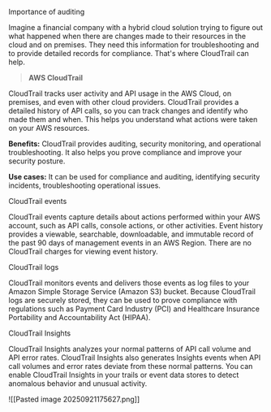 
Importance of auditing

Imagine a financial company with a hybrid cloud solution trying to figure out what happened when there are changes made to their resources in the cloud and on premises. They need this information for troubleshooting and to provide detailed records for compliance. That's where CloudTrail can help.


> **AWS CloudTrail**

CloudTrail tracks user activity and API usage in the AWS Cloud, on premises, and even with other cloud providers. CloudTrail provides a detailed history of API calls, so you can track changes and identify who made them and when. This helps you understand what actions were taken on your AWS resources.

**Benefits:** CloudTrail provides auditing, security monitoring, and operational troubleshooting. It also helps you prove compliance and improve your security posture.

**Use cases:** It can be used for compliance and auditing, identifying security incidents, troubleshooting operational issues.


CloudTrail events

CloudTrail events capture details about actions performed within your AWS account, such as API calls, console actions, or other activities. Event history provides a viewable, searchable, downloadable, and immutable record of the past 90 days of management events in an AWS Region. There are no CloudTrail charges for viewing event history.



CloudTrail logs

CloudTrail monitors events and delivers those events as log files to your Amazon Simple Storage Service (Amazon S3) bucket. Because CloudTrail logs are securely stored, they can be used to prove compliance with regulations such as Payment Card Industry (PCI) and Healthcare Insurance Portability and Accountability Act (HIPAA).



CloudTrail Insights

CloudTrail Insights analyzes your normal patterns of API call volume and API error rates. CloudTrail Insights also generates Insights events when API call volumes and error rates deviate from these normal patterns. You can enable CloudTrail Insights in your trails or event data stores to detect anomalous behavior and unusual activity.


![[Pasted image 20250921175627.png]]